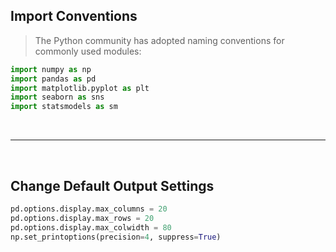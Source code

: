 ## Import Conventions

> The Python community has adopted naming conventions for commonly used modules:

```python
import numpy as np
import pandas as pd
import matplotlib.pyplot as plt
import seaborn as sns
import statsmodels as sm
```

<br>

---

<br>

## Change Default Output Settings

```python
pd.options.display.max_columns = 20
pd.options.display.max_rows = 20
pd.options.display.max_colwidth = 80
np.set_printoptions(precision=4, suppress=True)
```